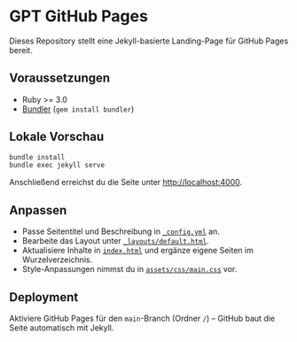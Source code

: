 # GPT GitHub Pages

Dieses Repository stellt eine Jekyll-basierte Landing-Page für GitHub Pages bereit.

## Voraussetzungen

- Ruby >= 3.0
- [Bundler](https://bundler.io/) (`gem install bundler`)

## Lokale Vorschau

```bash
bundle install
bundle exec jekyll serve
```

Anschließend erreichst du die Seite unter <http://localhost:4000>.

## Anpassen

- Passe Seitentitel und Beschreibung in [`_config.yml`](./_config.yml) an.
- Bearbeite das Layout unter [`_layouts/default.html`](./_layouts/default.html).
- Aktualisiere Inhalte in [`index.html`](./index.html) und ergänze eigene Seiten im Wurzelverzeichnis.
- Style-Anpassungen nimmst du in [`assets/css/main.css`](./assets/css/main.css) vor.

## Deployment

Aktiviere GitHub Pages für den `main`-Branch (Ordner `/`) – GitHub baut die Seite automatisch mit Jekyll.
